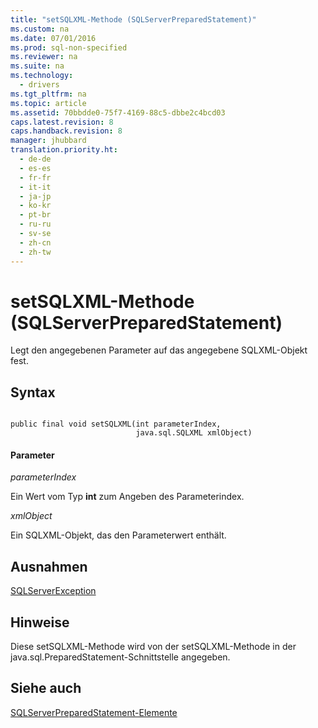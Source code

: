 ```yaml
---
title: "setSQLXML-Methode (SQLServerPreparedStatement)"
ms.custom: na
ms.date: 07/01/2016
ms.prod: sql-non-specified
ms.reviewer: na
ms.suite: na
ms.technology: 
  - drivers
ms.tgt_pltfrm: na
ms.topic: article
ms.assetid: 70bbdde0-75f7-4169-88c5-dbbe2c4bcd03
caps.latest.revision: 8
caps.handback.revision: 8
manager: jhubbard
translation.priority.ht: 
  - de-de
  - es-es
  - fr-fr
  - it-it
  - ja-jp
  - ko-kr
  - pt-br
  - ru-ru
  - sv-se
  - zh-cn
  - zh-tw
---
```

# setSQLXML-Methode (SQLServerPreparedStatement)
  Legt den angegebenen Parameter auf das angegebene SQLXML\-Objekt fest.  
  
## Syntax  
  
```  
  
public final void setSQLXML(int parameterIndex,  
                            java.sql.SQLXML xmlObject)  
```  
  
#### Parameter  
 *parameterIndex*  
  
 Ein Wert vom Typ **int** zum Angeben des Parameterindex.  
  
 *xmlObject*  
  
 Ein SQLXML\-Objekt, das den Parameterwert enthält.  
  
## Ausnahmen  
 [SQLServerException](../content/SQLServerException-Class.md)  
  
## Hinweise  
 Diese setSQLXML\-Methode wird von der setSQLXML\-Methode in der java.sql.PreparedStatement\-Schnittstelle angegeben.  
  
## Siehe auch  
 [SQLServerPreparedStatement-Elemente](../content/SQLServerPreparedStatement-Members.md)  
  
  